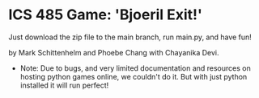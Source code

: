 # ICS 485 Game: 'Bjoeril Exit!'

Just download the zip file to the main branch, run main.py, and have fun!

by Mark Schittenhelm and Phoebe Chang 
with Chayanika Devi.

- Note: Due to bugs, and very limited documentation and resources on hosting python games online, we couldn't do it. But with just python installed it will run perfect!
